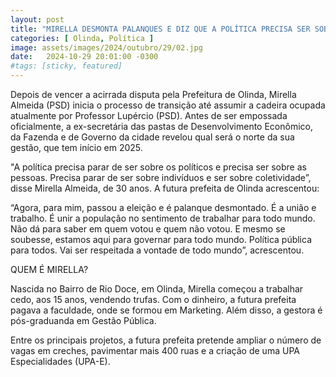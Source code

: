 ```yaml
---
layout: post
title: "MIRELLA DESMONTA PALANQUES E DIZ QUE A POLÍTICA PRECISA SER SOBRE AS PESSOAS"
categories: [ Olinda, Política ]
image: assets/images/2024/outubro/29/02.jpg
date:   2024-10-29 20:01:00 -0300
#tags: [sticky, featured]
---
```

Depois de vencer a acirrada disputa pela Prefeitura de Olinda, Mirella Almeida (PSD) inicia o processo de transição até assumir a cadeira ocupada atualmente por Professor Lupércio (PSD). Antes de ser empossada oficialmente, a ex-secretária das pastas de Desenvolvimento Econômico, da Fazenda e de Governo da cidade revelou qual será o norte da sua gestão, que tem início em 2025.

"A política precisa parar de ser sobre os políticos e precisa ser sobre as pessoas. Precisa parar de ser sobre indivíduos e ser sobre coletividade”, disse Mirella Almeida, de 30 anos. A futura prefeita de Olinda acrescentou:

“Agora, para mim, passou a eleição e é palanque desmontado. É a união e trabalho. É unir a população no sentimento de trabalhar para todo mundo. Não dá para saber em quem votou e quem não votou. E mesmo se soubesse, estamos aqui para governar para todo mundo. Política pública para todos. Vai ser respeitada a vontade de todo mundo”, acrescentou.

QUEM É MIRELLA?

Nascida no Bairro de Rio Doce, em Olinda, Mirella começou a trabalhar cedo, aos 15 anos, vendendo trufas. Com o dinheiro, a futura prefeita pagava a faculdade, onde se formou em Marketing. Além disso, a gestora é pós-graduanda em Gestão Pública.

Entre os principais projetos, a futura prefeita pretende ampliar o número de vagas em creches, pavimentar mais 400 ruas e a criação de uma UPA Especialidades (UPA-E).